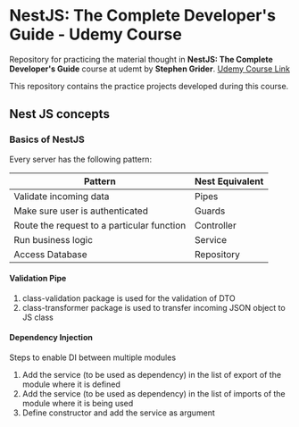 # NestJS: The Complete Developer's Guide - Udemy Course

Repository for practicing the material thought in **NestJS: The Complete Developer's Guide** course at udemt by **Stephen Grider**. [Udemy Course Link](https://www.udemy.com/course/nestjs-the-complete-developers-guide)

This repository contains the practice projects developed during this course.

## Nest JS concepts

### Basics of NestJS
Every server has the following pattern:

| Pattern | Nest Equivalent |
|--|--|
| Validate incoming data | Pipes |
| Make sure user is authenticated| Guards |
| Route the request to a particular function| Controller|
| Run business logic| Service |
| Access Database| Repository |


#### Validation Pipe
1. class-validation package is used for the validation of DTO
2. class-transformer package is used to transfer incoming JSON object to JS class


#### Dependency Injection
Steps to enable DI between multiple modules
1. Add the service (to be used as dependency) in the list of export of the module where it is defined
2. Add the service (to be used as dependency) in the list of imports of the module where it is being used
3. Define constructor and add the service as argument
